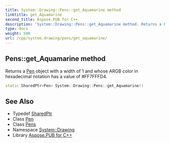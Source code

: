```yaml
---
title: System::Drawing::Pens::get_Aquamarine method
linktitle: get_Aquamarine
second_title: Aspose.PUB for C++
description: 'System::Drawing::Pens::get_Aquamarine method. Returns a Pen object with a width of 1 and whose ARGB color in hexadecimal notation has a value of #FF7FFFD4 in C++.'
type: docs
weight: 500
url: /cpp/system.drawing/pens/get_aquamarine/
---
```

## Pens::get_Aquamarine method


Returns a [Pen](../../pen/) object with a width of 1 and whose ARGB color in hexadecimal notation has a value of #FF7FFFD4.

```cpp
static SharedPtr<Pen> System::Drawing::Pens::get_Aquamarine()
```

## See Also

* Typedef [SharedPtr](../../../system/sharedptr/)
* Class [Pen](../../pen/)
* Class [Pens](../)
* Namespace [System::Drawing](../../)
* Library [Aspose.PUB for C++](../../../)
